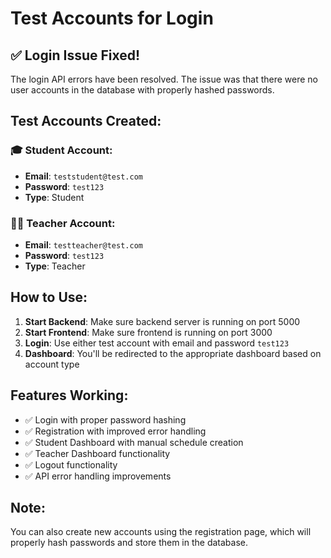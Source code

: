 # Test Accounts for Login

## ✅ Login Issue Fixed!

The login API errors have been resolved. The issue was that there were no user accounts in the database with properly hashed passwords.

## Test Accounts Created:

### 🎓 Student Account:
- **Email**: `teststudent@test.com`
- **Password**: `test123`
- **Type**: Student

### 👨‍🏫 Teacher Account:
- **Email**: `testteacher@test.com`  
- **Password**: `test123`
- **Type**: Teacher

## How to Use:

1. **Start Backend**: Make sure backend server is running on port 5000
2. **Start Frontend**: Make sure frontend is running on port 3000
3. **Login**: Use either test account with email and password `test123`
4. **Dashboard**: You'll be redirected to the appropriate dashboard based on account type

## Features Working:

- ✅ Login with proper password hashing
- ✅ Registration with improved error handling
- ✅ Student Dashboard with manual schedule creation
- ✅ Teacher Dashboard functionality
- ✅ Logout functionality
- ✅ API error handling improvements

## Note:
You can also create new accounts using the registration page, which will properly hash passwords and store them in the database.
